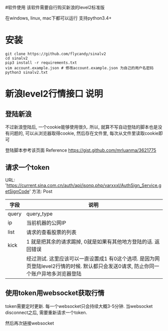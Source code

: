 #软件使用 该软件需要自行购买新浪的level2标准版

在windows, linux, mac下都可以运行 支持python3.4+

# 安装
```
git clone https://github.com/flycandy/sinalv2
cd sinalv2
pip3 install -r requirements.txt
vim account.example.json # 修改account.example.json 为自己的用户名密码
python3 sinalv2.txt
```

# 新浪level2行情接口 说明

## 登陆新浪

不过新浪登陆后, 一个cookie能够使用很久. 所以, 就算不写自动登陆的脚本也是没有问题的, 可以从浏览器取得cookie, 然后存在文件里, 每次从文件里读取cookie即可

登陆脚本参考该页面 Reference https://gist.github.com/mrluanma/3621775

## 请求一个token


URL:     'https://current.sina.com.cn/auth/api/jsonp.php/varxxxl/AuthSign_Service.getSignCode'
方法: Post

字段       | 说明 
---------|-------
query | query_type
 ip  | 当前机器的公网IP
list | 请求的查看股票的列表 
kick | 1 就是把其余的请求踢掉, 0就是如果有其他地方登陆的话. 返回错误 
    |经过测试. 这里应该可以一直设置成1 有0这个选项. 是因为网页登陆level2行情的时候. 默认都只会发送0请求, 防止你同一个账户异地多浏览器登陆




## 使用token用websocket获取行情

token需要定时更新. 每一个websocket只会持续大概3-5分钟. 当websocket disconnect之后, 需要重新请求一个token.

然后再次链接websocket

